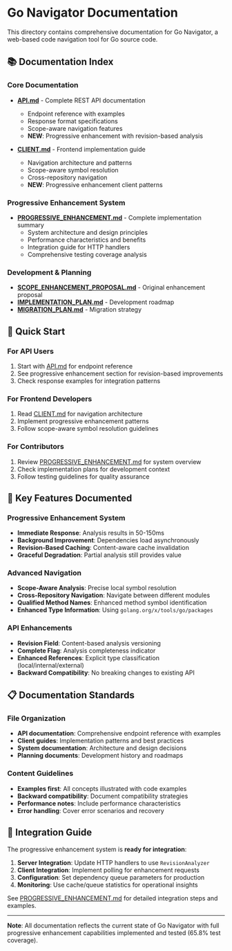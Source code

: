 # Go Navigator Documentation

This directory contains comprehensive documentation for Go Navigator, a web-based code navigation tool for Go source code.

## 📚 Documentation Index

### Core Documentation
- **[API.md](API.md)** - Complete REST API documentation
  - Endpoint reference with examples
  - Response format specifications
  - Scope-aware navigation features
  - **NEW**: Progressive enhancement with revision-based analysis
  
- **[CLIENT.md](CLIENT.md)** - Frontend implementation guide
  - Navigation architecture and patterns
  - Scope-aware symbol resolution
  - Cross-repository navigation
  - **NEW**: Progressive enhancement client patterns

### Progressive Enhancement System
- **[PROGRESSIVE_ENHANCEMENT.md](PROGRESSIVE_ENHANCEMENT.md)** - Complete implementation summary
  - System architecture and design principles
  - Performance characteristics and benefits
  - Integration guide for HTTP handlers
  - Comprehensive testing coverage analysis

### Development & Planning
- **[SCOPE_ENHANCEMENT_PROPOSAL.md](SCOPE_ENHANCEMENT_PROPOSAL.md)** - Original enhancement proposal
- **[IMPLEMENTATION_PLAN.md](IMPLEMENTATION_PLAN.md)** - Development roadmap
- **[MIGRATION_PLAN.md](MIGRATION_PLAN.md)** - Migration strategy

## 🚀 Quick Start

### For API Users
1. Start with [API.md](API.md) for endpoint reference
2. See progressive enhancement section for revision-based improvements
3. Check response examples for integration patterns

### For Frontend Developers  
1. Read [CLIENT.md](CLIENT.md) for navigation architecture
2. Implement progressive enhancement patterns
3. Follow scope-aware symbol resolution guidelines

### For Contributors
1. Review [PROGRESSIVE_ENHANCEMENT.md](PROGRESSIVE_ENHANCEMENT.md) for system overview
2. Check implementation plans for development context
3. Follow testing guidelines for quality assurance

## 🎯 Key Features Documented

### Progressive Enhancement System
- **Immediate Response**: Analysis results in 50-150ms
- **Background Improvement**: Dependencies load asynchronously  
- **Revision-Based Caching**: Content-aware cache invalidation
- **Graceful Degradation**: Partial analysis still provides value

### Advanced Navigation
- **Scope-Aware Analysis**: Precise local symbol resolution
- **Cross-Repository Navigation**: Navigate between different modules
- **Qualified Method Names**: Enhanced method symbol identification
- **Enhanced Type Information**: Using `golang.org/x/tools/go/packages`

### API Enhancements
- **Revision Field**: Content-based analysis versioning
- **Complete Flag**: Analysis completeness indicator
- **Enhanced References**: Explicit type classification (local/internal/external)
- **Backward Compatibility**: No breaking changes to existing API

## 📋 Documentation Standards

### File Organization
- **API documentation**: Comprehensive endpoint reference with examples
- **Client guides**: Implementation patterns and best practices
- **System documentation**: Architecture and design decisions
- **Planning documents**: Development history and roadmaps

### Content Guidelines
- **Examples first**: All concepts illustrated with code examples
- **Backward compatibility**: Document compatibility strategies
- **Performance notes**: Include performance characteristics
- **Error handling**: Cover error scenarios and recovery

## 🔧 Integration Guide

The progressive enhancement system is **ready for integration**:

1. **Server Integration**: Update HTTP handlers to use `RevisionAnalyzer`
2. **Client Integration**: Implement polling for enhancement requests  
3. **Configuration**: Set dependency queue parameters for production
4. **Monitoring**: Use cache/queue statistics for operational insights

See [PROGRESSIVE_ENHANCEMENT.md](PROGRESSIVE_ENHANCEMENT.md) for detailed integration steps and examples.

---

**Note**: All documentation reflects the current state of Go Navigator with full progressive enhancement capabilities implemented and tested (65.8% test coverage).